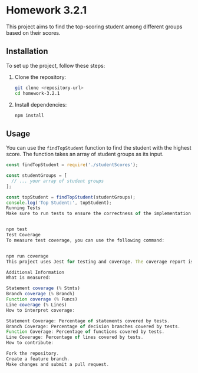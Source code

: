 # Homework 3.2.1

This project aims to find the top-scoring student among different groups based on their scores.

## Installation

To set up the project, follow these steps:

1. Clone the repository:

    ```bash
    git clone <repository-url>
    cd homework-3.2.1
    ```

2. Install dependencies:

    ```bash
    npm install
    ```

## Usage

You can use the `findTopStudent` function to find the student with the highest score. The function takes an array of student groups as its input.

```javascript
const findTopStudent = require('./studentScores');

const studentGroups = [
  // ... your array of student groups
];

const topStudent = findTopStudent(studentGroups);
console.log('Top Student:', topStudent);
Running Tests
Make sure to run tests to ensure the correctness of the implementation.


npm test
Test Coverage
To measure test coverage, you can use the following command:


npm run coverage
This project uses Jest for testing and coverage. The coverage report is generated in the coverage folder. Open the index.html file in a browser to view a detailed coverage report.

Additional Information
What is measured:

Statement coverage (% Stmts)
Branch coverage (% Branch)
Function coverage (% Funcs)
Line coverage (% Lines)
How to interpret coverage:

Statement Coverage: Percentage of statements covered by tests.
Branch Coverage: Percentage of decision branches covered by tests.
Function Coverage: Percentage of functions covered by tests.
Line Coverage: Percentage of lines covered by tests.
How to contribute:

Fork the repository.
Create a feature branch.
Make changes and submit a pull request.